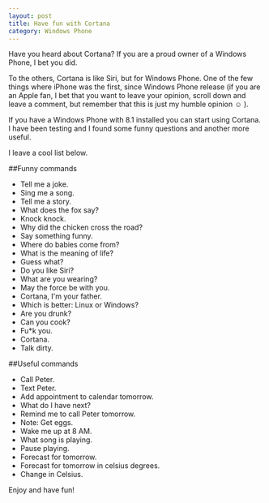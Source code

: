 ```yaml
---
layout: post
title: Have fun with Cortana
category: Windows Phone
---
```


Have you heard about Cortana? If you are a proud owner of a Windows Phone,  I bet you did. 

To the others, Cortana is like Siri, but for Windows Phone. One of the few things where iPhone was the first, since Windows Phone release (if you are an Apple fan, I bet that you want to leave your opinion, scroll down and leave a comment, but remember that this is just my humble opinion &#9786; ).

If you have a Windows Phone with 8.1 installed you can start using Cortana. I have been testing and I found some funny questions and another more useful.

I leave a cool list below.

<!--excerpt-->


##Funny commands

 - Tell me a joke.
 - Sing me a song.
 - Tell me a story.
 - What does the fox say?
 - Knock knock.
 - Why did the chicken cross the road?
 - Say something funny.
 - Where do babies come from?
 - What is the meaning of life?
 - Guess what?
 - Do you like Siri? 
 - What are you wearing?
 - May the force be with you.
 - Cortana, I'm your father.
 - Which is better: Linux or Windows?
 - Are you drunk?
 - Can you cook?
 - Fu*k you.
 - Cortana.
 - Talk dirty.



##Useful commands

 - Call Peter.
 - Text Peter.
 - Add appointment to calendar tomorrow.
 - What do I have next?
 - Remind me to call Peter tomorrow.
 - Note: Get eggs.
 - Wake me up at 8 AM.
 - What song is playing.
 - Pause playing.
 - Forecast for tomorrow.
 - Forecast for tomorrow in celsius degrees.
 - Change in Celsius.



Enjoy and have fun!